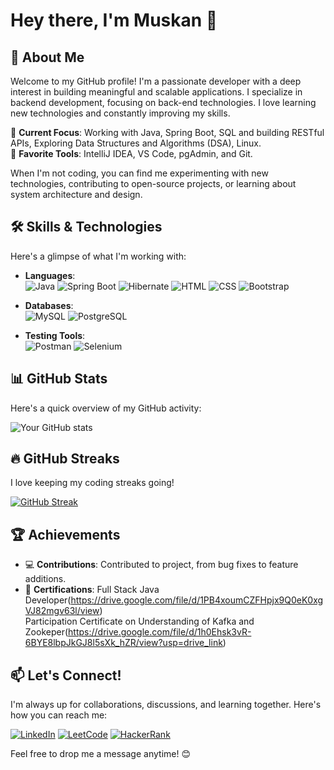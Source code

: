 # Hey there, I'm Muskan 👋

## 🚀 About Me
Welcome to my GitHub profile! I'm a passionate developer with a deep interest in building meaningful and scalable applications. I specialize in backend development, focusing on back-end technologies. I love learning new technologies and constantly improving my skills.

🔹 **Current Focus**:  Working with Java, Spring Boot, SQL and building RESTful APIs, Exploring Data Structures and Algorithms (DSA),  Linux.  
🔹 **Favorite Tools**: IntelliJ IDEA, VS Code, pgAdmin, and Git.

When I'm not coding, you can find me experimenting with new technologies, contributing to open-source projects, or learning about system architecture and design.

## 🛠️ Skills & Technologies
Here's a glimpse of what I'm working with:

- **Languages**:  
  ![Java](https://img.shields.io/badge/Java-007396?style=for-the-badge&logo=java&logoColor=white)
  ![Spring Boot](https://img.shields.io/badge/Spring%20Boot-6DB33F?style=for-the-badge&logo=Spring%20Boot&logoColor=white&color=6DB33F)
  ![Hibernate](https://img.shields.io/badge/Hibernate-59666C?style=for-the-badge&logo=Hibernate&logoColor=white)
  ![HTML](https://img.shields.io/badge/HTML5-E34F26?style=for-the-badge&logo=HTML5&logoColor=white)
  ![CSS](https://img.shields.io/badge/CSS3-1572B6?style=for-the-badge&logo=CSS3&logoColor=white)
  ![Bootstrap](https://img.shields.io/badge/Bootstrap-7952B3?style=for-the-badge&logo=Bootstrap&logoColor=white)


- **Databases**:  
  ![MySQL](https://img.shields.io/badge/MySQL-4479A1?style=for-the-badge&logo=MySQL&logoColor=white&color=4479A1)
  ![PostgreSQL](https://img.shields.io/badge/PostgreSQL-4169E1?style=for-the-badge&logo=PostgreSQL&logoColor=white)


- **Testing Tools**:  
  ![Postman](https://img.shields.io/badge/Postman-FF6C37?style=for-the-badge&logo=Postman&logoColor=white)
  ![Selenium](https://img.shields.io/badge/Selenium-43B02A?style=for-the-badge&logo=Selenium&logoColor=white)  


## 📊 GitHub Stats
Here's a quick overview of my GitHub activity:

![Your GitHub stats](https://github-readme-stats.vercel.app/api?username=jahanmuskan&show_icons=true&theme=github_dark&hide_title=true&count_private=true&hide=prs)

## 🔥 GitHub Streaks
I love keeping my coding streaks going!

[![GitHub Streak](https://github-readme-streak-stats.herokuapp.com/?user=jahanmuskan&theme=radical&hide_border=true&date_format=j%20M%20Y&card_width=500)](https://git.io/streak-stats)

## 🏆 Achievements
- 💻 **Contributions**: Contributed to project, from bug fixes to feature additions.
- 📜 **Certifications**: Full Stack Java Developer(https://drive.google.com/file/d/1PB4xoumCZFHpjx9Q0eK0xgVJ82mgv63l/view)                     
Participation Certificate on Understanding of Kafka and Zookeper(https://drive.google.com/file/d/1h0Ehsk3vR-6BYE8lbpJkGJ8l5sXk_hZR/view?usp=drive_link)

## 📫 Let's Connect!
I'm always up for collaborations, discussions, and learning together. Here's how you can reach me:

[![LinkedIn](https://img.shields.io/badge/LinkedIn-0077B5?style=for-the-badge&logo=linkedin&logoColor=white)](https://www.linkedin.com/in/muskan-jahan-777768216/)
[![LeetCode](https://img.shields.io/badge/LeetCode-FFA116?style=for-the-badge&logo=leetcode&logoColor=white)](https://leetcode.com/u/Muskan-Jahan/)
[![HackerRank](https://img.shields.io/badge/HackerRank-2EC866?style=for-the-badge&logo=hackerrank&logoColor=white)](https://www.hackerrank.com/profile/muskanriyaz2001)

Feel free to drop me a message anytime! 😊
